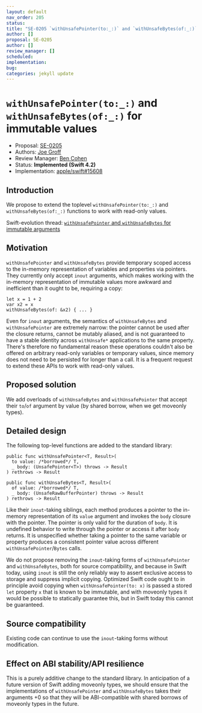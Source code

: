 ```yaml
---
layout: default
nav_order: 205
status: 
title: "SE-0205 `withUnsafePointer(to:_:)` and `withUnsafeBytes(of:_:)` for immutable values"
author: []
proposal: SE-0205
author: []
review_manager: []
scheduled: 
implementation: 
bug: 
categories: jekyll update
---
```


# `withUnsafePointer(to:_:)` and `withUnsafeBytes(of:_:)` for immutable values

* Proposal: [SE-0205](0205-withUnsafePointer-for-lets.md)
* Authors: [Joe Groff](https://github.com/jckarter)
* Review Manager: [Ben Cohen](https://github.com/airspeedswift)
* Status: **Implemented (Swift 4.2)**
* Implementation: [apple/swift#15608](https://github.com/apple/swift/pull/15608)

## Introduction

We propose to extend the toplevel `withUnsafePointer(to:_:)` and
`withUnsafeBytes(of:_:)` functions to work with read-only values.

Swift-evolution thread: [`withUnsafePointer` and `withUnsafeBytes` for immutable arguments](https://forums.swift.org/t/withunsafepointer-and-withunsafebytes-for-immutable-arguments/11493/5)

## Motivation

`withUnsafePointer` and `withUnsafeBytes` provide temporary scoped access to
the in-memory representation of variables and properties via pointers. They
currently only accept `inout` arguments, which makes working with the
in-memory representation of immutable values more awkward and inefficient
than it ought to be, requiring a copy:

```
let x = 1 + 2
var x2 = x
withUnsafeBytes(of: &x2) { ... }
```

Even for `inout` arguments, the semantics of `withUnsafeBytes` and
`withUnsafePointer` are extremely narrow: the pointer cannot be used after
the closure returns, cannot be mutably aliased, and is not guaranteed to
have a stable identity across `withUnsafe*` applications to the same
property. There's therefore no fundamental reason these operations couldn't
also be offered on arbitrary read-only variables or temporary values, since
memory does not need to be persisted for longer than a call. It is a
frequent request to extend these APIs to work with read-only values.

## Proposed solution

We add overloads of `withUnsafeBytes` and `withUnsafePointer` that accept
their `to`/`of` argument by value (by shared borrow, when we get moveonly
types).

## Detailed design

The following top-level functions are added to the standard library:

```
public func withUnsafePointer<T, Result>(
  to value: /*borrowed*/ T,
  _ body: (UnsafePointer<T>) throws -> Result
) rethrows -> Result

public func withUnsafeBytes<T, Result>(
  of value: /*borrowed*/ T,
  _ body: (UnsafeRawBufferPointer) throws -> Result
) rethrows -> Result
```

Like their `inout`-taking siblings, each method produces a pointer to
the in-memory representation of its `value` argument and invokes the `body`
closure with the pointer. The pointer is only valid for the duration of `body`.
It is undefined behavior to write through the pointer or access it after
`body` returns. It is unspecified whether taking a pointer to the same
variable or property produces a consistent pointer value across different
`withUnsafePointer`/`Bytes` calls.

We do not propose removing the `inout`-taking forms of `withUnsafePointer`
and `withUnsafeBytes`, both for source compatibility, and because in Swift
today, using `inout` is still the only reliably way to assert exclusive
access to storage and suppress implicit copying. Optimized Swift code
ought to in principle avoid copying when `withUnsafePointer(to: x)` is passed
a stored `let` property `x` that is known to be immutable, and with moveonly
types it would be possible to statically guarantee this, but in Swift today
this cannot be guaranteed.

## Source compatibility

Existing code can continue to use the `inout`-taking forms without modification.

## Effect on ABI stability/API resilience

This is a purely additive change to the standard library. In anticipation
of a future version of Swift adding moveonly types, we should ensure that
the implementations of `withUnsafePointer` and `withUnsafeBytes` takes their
arguments +0 so that they will be ABI-compatible with shared borrows of
moveonly types in the future.
